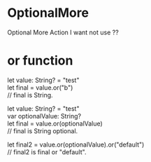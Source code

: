 # OptionalMore
Optional More Action
I want not use ??

# or function
let value: String? = "test"<br/>
let final = value.or("b")<br/>
// final is String.

let value: String? = "test"<br/>
var optionalValue: String? <br/>
let final = value.or(optionalValue)<br/>
// final is String optional.

let final2 = value.or(optionalValue).or("default")<br/>
// final2 is final or "default".
